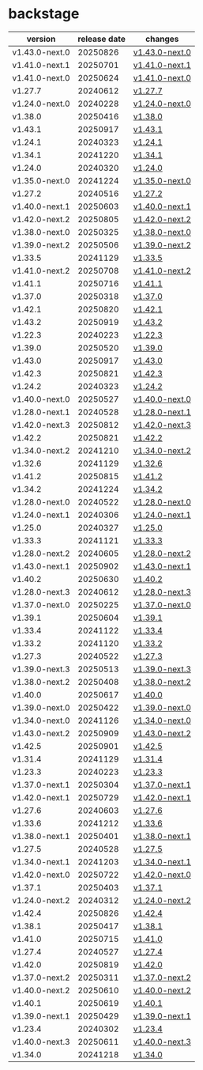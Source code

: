 # backstage	


|version|release date|changes|
|---|---|---|
|v1.43.0-next.0|20250826|[v1.43.0-next.0](./v1.43.0-next.0-20250826.md)|
|v1.41.0-next.1|20250701|[v1.41.0-next.1](./v1.41.0-next.1-20250701.md)|
|v1.41.0-next.0|20250624|[v1.41.0-next.0](./v1.41.0-next.0-20250624.md)|
|v1.27.7|20240612|[v1.27.7](./v1.27.7-20240612.md)|
|v1.24.0-next.0|20240228|[v1.24.0-next.0](./v1.24.0-next.0-20240228.md)|
|v1.38.0|20250416|[v1.38.0](./v1.38.0-20250416.md)|
|v1.43.1|20250917|[v1.43.1](./v1.43.1-20250917.md)|
|v1.24.1|20240323|[v1.24.1](./v1.24.1-20240323.md)|
|v1.34.1|20241220|[v1.34.1](./v1.34.1-20241220.md)|
|v1.24.0|20240320|[v1.24.0](./v1.24.0-20240320.md)|
|v1.35.0-next.0|20241224|[v1.35.0-next.0](./v1.35.0-next.0-20241224.md)|
|v1.27.2|20240516|[v1.27.2](./v1.27.2-20240516.md)|
|v1.40.0-next.1|20250603|[v1.40.0-next.1](./v1.40.0-next.1-20250603.md)|
|v1.42.0-next.2|20250805|[v1.42.0-next.2](./v1.42.0-next.2-20250805.md)|
|v1.38.0-next.0|20250325|[v1.38.0-next.0](./v1.38.0-next.0-20250325.md)|
|v1.39.0-next.2|20250506|[v1.39.0-next.2](./v1.39.0-next.2-20250506.md)|
|v1.33.5|20241129|[v1.33.5](./v1.33.5-20241129.md)|
|v1.41.0-next.2|20250708|[v1.41.0-next.2](./v1.41.0-next.2-20250708.md)|
|v1.41.1|20250716|[v1.41.1](./v1.41.1-20250716.md)|
|v1.37.0|20250318|[v1.37.0](./v1.37.0-20250318.md)|
|v1.42.1|20250820|[v1.42.1](./v1.42.1-20250820.md)|
|v1.43.2|20250919|[v1.43.2](./v1.43.2-20250919.md)|
|v1.22.3|20240223|[v1.22.3](./v1.22.3-20240223.md)|
|v1.39.0|20250520|[v1.39.0](./v1.39.0-20250520.md)|
|v1.43.0|20250917|[v1.43.0](./v1.43.0-20250917.md)|
|v1.42.3|20250821|[v1.42.3](./v1.42.3-20250821.md)|
|v1.24.2|20240323|[v1.24.2](./v1.24.2-20240323.md)|
|v1.40.0-next.0|20250527|[v1.40.0-next.0](./v1.40.0-next.0-20250527.md)|
|v1.28.0-next.1|20240528|[v1.28.0-next.1](./v1.28.0-next.1-20240528.md)|
|v1.42.0-next.3|20250812|[v1.42.0-next.3](./v1.42.0-next.3-20250812.md)|
|v1.42.2|20250821|[v1.42.2](./v1.42.2-20250821.md)|
|v1.34.0-next.2|20241210|[v1.34.0-next.2](./v1.34.0-next.2-20241210.md)|
|v1.32.6|20241129|[v1.32.6](./v1.32.6-20241129.md)|
|v1.41.2|20250815|[v1.41.2](./v1.41.2-20250815.md)|
|v1.34.2|20241224|[v1.34.2](./v1.34.2-20241224.md)|
|v1.28.0-next.0|20240522|[v1.28.0-next.0](./v1.28.0-next.0-20240522.md)|
|v1.24.0-next.1|20240306|[v1.24.0-next.1](./v1.24.0-next.1-20240306.md)|
|v1.25.0|20240327|[v1.25.0](./v1.25.0-20240327.md)|
|v1.33.3|20241121|[v1.33.3](./v1.33.3-20241121.md)|
|v1.28.0-next.2|20240605|[v1.28.0-next.2](./v1.28.0-next.2-20240605.md)|
|v1.43.0-next.1|20250902|[v1.43.0-next.1](./v1.43.0-next.1-20250902.md)|
|v1.40.2|20250630|[v1.40.2](./v1.40.2-20250630.md)|
|v1.28.0-next.3|20240612|[v1.28.0-next.3](./v1.28.0-next.3-20240612.md)|
|v1.37.0-next.0|20250225|[v1.37.0-next.0](./v1.37.0-next.0-20250225.md)|
|v1.39.1|20250604|[v1.39.1](./v1.39.1-20250604.md)|
|v1.33.4|20241122|[v1.33.4](./v1.33.4-20241122.md)|
|v1.33.2|20241120|[v1.33.2](./v1.33.2-20241120.md)|
|v1.27.3|20240522|[v1.27.3](./v1.27.3-20240522.md)|
|v1.39.0-next.3|20250513|[v1.39.0-next.3](./v1.39.0-next.3-20250513.md)|
|v1.38.0-next.2|20250408|[v1.38.0-next.2](./v1.38.0-next.2-20250408.md)|
|v1.40.0|20250617|[v1.40.0](./v1.40.0-20250617.md)|
|v1.39.0-next.0|20250422|[v1.39.0-next.0](./v1.39.0-next.0-20250422.md)|
|v1.34.0-next.0|20241126|[v1.34.0-next.0](./v1.34.0-next.0-20241126.md)|
|v1.43.0-next.2|20250909|[v1.43.0-next.2](./v1.43.0-next.2-20250909.md)|
|v1.42.5|20250901|[v1.42.5](./v1.42.5-20250901.md)|
|v1.31.4|20241129|[v1.31.4](./v1.31.4-20241129.md)|
|v1.23.3|20240223|[v1.23.3](./v1.23.3-20240223.md)|
|v1.37.0-next.1|20250304|[v1.37.0-next.1](./v1.37.0-next.1-20250304.md)|
|v1.42.0-next.1|20250729|[v1.42.0-next.1](./v1.42.0-next.1-20250729.md)|
|v1.27.6|20240603|[v1.27.6](./v1.27.6-20240603.md)|
|v1.33.6|20241212|[v1.33.6](./v1.33.6-20241212.md)|
|v1.38.0-next.1|20250401|[v1.38.0-next.1](./v1.38.0-next.1-20250401.md)|
|v1.27.5|20240528|[v1.27.5](./v1.27.5-20240528.md)|
|v1.34.0-next.1|20241203|[v1.34.0-next.1](./v1.34.0-next.1-20241203.md)|
|v1.42.0-next.0|20250722|[v1.42.0-next.0](./v1.42.0-next.0-20250722.md)|
|v1.37.1|20250403|[v1.37.1](./v1.37.1-20250403.md)|
|v1.24.0-next.2|20240312|[v1.24.0-next.2](./v1.24.0-next.2-20240312.md)|
|v1.42.4|20250826|[v1.42.4](./v1.42.4-20250826.md)|
|v1.38.1|20250417|[v1.38.1](./v1.38.1-20250417.md)|
|v1.41.0|20250715|[v1.41.0](./v1.41.0-20250715.md)|
|v1.27.4|20240527|[v1.27.4](./v1.27.4-20240527.md)|
|v1.42.0|20250819|[v1.42.0](./v1.42.0-20250819.md)|
|v1.37.0-next.2|20250311|[v1.37.0-next.2](./v1.37.0-next.2-20250311.md)|
|v1.40.0-next.2|20250610|[v1.40.0-next.2](./v1.40.0-next.2-20250610.md)|
|v1.40.1|20250619|[v1.40.1](./v1.40.1-20250619.md)|
|v1.39.0-next.1|20250429|[v1.39.0-next.1](./v1.39.0-next.1-20250429.md)|
|v1.23.4|20240302|[v1.23.4](./v1.23.4-20240302.md)|
|v1.40.0-next.3|20250611|[v1.40.0-next.3](./v1.40.0-next.3-20250611.md)|
|v1.34.0|20241218|[v1.34.0](./v1.34.0-20241218.md)|
